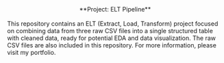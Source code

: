 <div style="text-align: center;">
**Project: ELT Pipeline**
</div><br>
This repository contains an ELT (Extract, Load, Transform) project focused on combining data from three raw CSV files into a single structured table with cleaned data, ready for potential EDA and data visualization. The raw CSV files are also included in this repository. 
For more information, please visit my portfolio.
